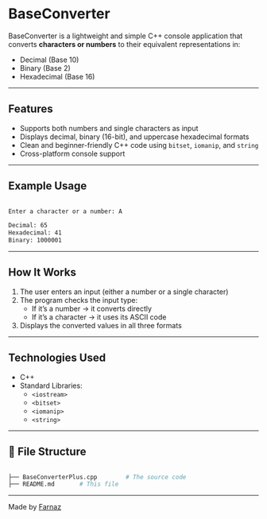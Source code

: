 # BaseConverter

BaseConverter is a lightweight and simple C++ console application that converts **characters or numbers** to their equivalent representations in:
-  Decimal (Base 10)
-  Binary (Base 2)
-  Hexadecimal (Base 16)

---

## Features

- Supports both numbers and single characters as input
- Displays decimal, binary (16-bit), and uppercase hexadecimal formats
- Clean and beginner-friendly C++ code using `bitset`, `iomanip`, and `string`
- Cross-platform console support

---

## Example Usage

```bash

Enter a character or a number: A

Decimal: 65
Hexadecimal: 41
Binary: 1000001
```

---

## How It Works

1. The user enters an input (either a number or a single character)
2. The program checks the input type:
   - If it’s a number → it converts directly
   - If it’s a character → it uses its ASCII code
3. Displays the converted values in all three formats

---

## Technologies Used

- C++
- Standard Libraries:
  - `<iostream>`
  - `<bitset>`
  - `<iomanip>`
  - `<string>`

---

## 📂 File Structure

```bash

├── BaseConverterPlus.cpp        # The source code
├── README.md       # This file

```

---

Made by [Farnaz](https://github.com/Farnaztr)
